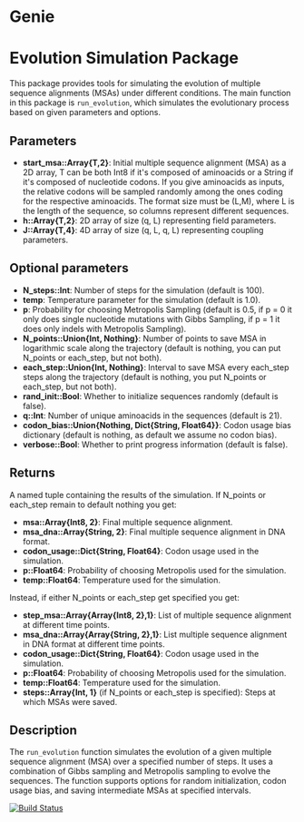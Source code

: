 # Genie


# Evolution Simulation Package

This package provides tools for simulating the evolution of multiple sequence alignments (MSAs) under different conditions. The main function in this package is `run_evolution`, which simulates the evolutionary process based on given parameters and options.

## Parameters

- **start_msa::Array{T,2}**: Initial multiple sequence alignment (MSA) as a 2D array, T can be both Int8 if it's composed of aminoacids or a String if it's composed of nucleotide codons. If you give aminoacids as inputs, the relative codons will be sampled randomly among the ones coding for the respective aminoacids. The format size must be (L,M), where L is the length of the sequence, so columns represent different sequences.
- **h::Array{T,2}**: 2D array of size (q, L) representing field parameters.
- **J::Array{T,4}**: 4D array of size (q, L, q, L) representing coupling parameters.

## Optional parameters
- **N_steps::Int**: Number of steps for the simulation (default is 100).
- **temp**: Temperature parameter for the simulation (default is 1.0).
- **p**: Probability for choosing Metropolis Sampling (default is 0.5, if p = 0 it only does single nucleotide mutations with Gibbs Sampling, if p = 1 it does only indels with Metropolis Sampling).
- **N_points::Union{Int, Nothing}**: Number of points to save MSA in logarithmic scale along the trajectory (default is nothing, you can put N_points or each_step, but not both).
- **each_step::Union{Int, Nothing}**: Interval to save MSA every each_step steps along the trajectory (default is nothing, you put N_points or each_step, but not both).
- **rand_init::Bool**: Whether to initialize sequences randomly (default is false).
- **q::Int**: Number of unique aminoacids in the sequences (default is 21).
- **codon_bias::Union{Nothing, Dict{String, Float64}}**: Codon usage bias dictionary (default is nothing, as default we assume no codon bias).
- **verbose::Bool**: Whether to print progress information (default is false).

## Returns

A named tuple containing the results of the simulation. If N_points or each_step remain to default nothing you get:

- **msa::Array{Int8, 2}**: Final multiple sequence alignment.
- **msa_dna::Array{String, 2}**: Final multiple sequence alignment in DNA format.
- **codon_usage::Dict{String, Float64}**: Codon usage used in the simulation.
- **p::Float64**: Probability of choosing Metropolis used for the simulation.
- **temp::Float64**: Temperature used for the simulation.

Instead, if either N_points or each_step get specified you get:

- **step_msa::Array{Array{Int8, 2},1}**: List of multiple sequence alignment at different time points.
- **msa_dna::Array{Array{String, 2},1}**: List multiple sequence alignment in DNA format at different time points.
- **codon_usage::Dict{String, Float64}**: Codon usage used in the simulation.
- **p::Float64**: Probability of choosing Metropolis used for the simulation.
- **temp::Float64**: Temperature used for the simulation.
- **steps::Array{Int, 1}** (if N_points or each_step is specified): Steps at which MSAs were saved.

## Description

The `run_evolution` function simulates the evolution of a given multiple sequence alignment (MSA) over a specified number of steps. It uses a combination of Gibbs sampling and Metropolis sampling to evolve the sequences. The function supports options for random initialization, codon usage bias, and saving intermediate MSAs at specified intervals.


[![Build Status](https://github.com/leonardodibari/Genie.jl/actions/workflows/CI.yml/badge.svg?branch=main)](https://github.com/leonardodibari/Genie.jl/actions/workflows/CI.yml?query=branch%3Amain)
